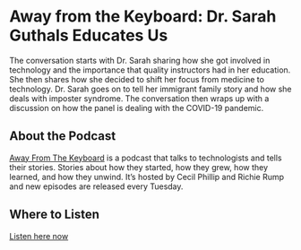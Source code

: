 # Away from the Keyboard: Dr. Sarah Guthals Educates Us

The conversation starts with Dr. Sarah sharing how she got involved in technology and the importance that quality instructors had in her education. She then shares how she decided to shift her focus from medicine to technology. Dr. Sarah goes on to tell her immigrant family story and how she deals with imposter syndrome. The conversation then wraps up with a discussion on how the panel is dealing with the COVID-19 pandemic.

## About the Podcast

[Away From The Keyboard](http://awayfromthekeyboard.com/) is a podcast that talks to technologists and tells their stories. Stories about how they started, how they grew, how they learned, and how they unwind. It’s hosted by Cecil Phillip and Richie Rump and new episodes are released every Tuesday.

## Where to Listen

[Listen here now](http://awayfromthekeyboard.com/2021/03/01/episode-78-dr-sarah-guthals-educates-us/)